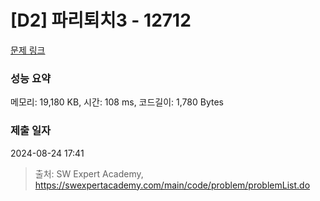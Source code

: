 # [D2] 파리퇴치3 - 12712 

[문제 링크](https://swexpertacademy.com/main/code/problem/problemDetail.do?contestProbId=AXuARWAqDkQDFARa) 

### 성능 요약

메모리: 19,180 KB, 시간: 108 ms, 코드길이: 1,780 Bytes

### 제출 일자

2024-08-24 17:41



> 출처: SW Expert Academy, https://swexpertacademy.com/main/code/problem/problemList.do